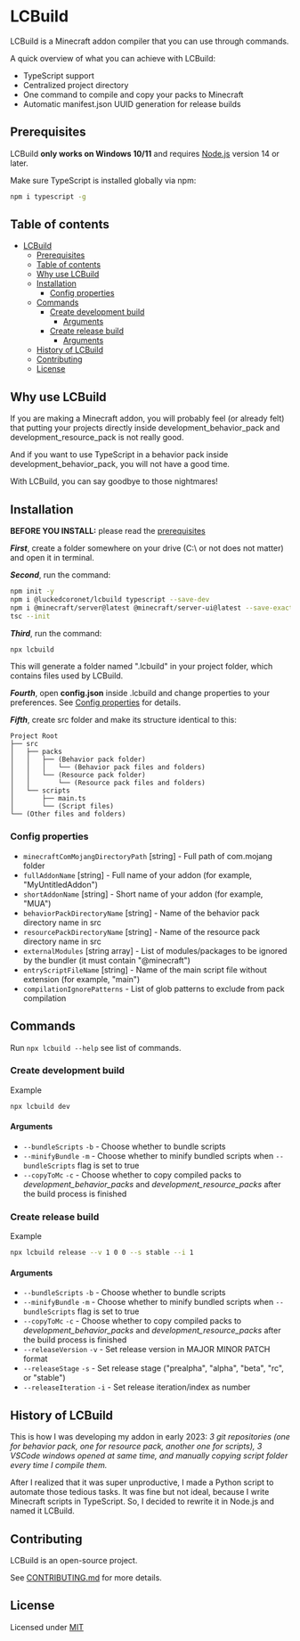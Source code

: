 # LCBuild

LCBuild is a Minecraft addon compiler that you can use through commands.

A quick overview of what you can achieve with LCBuild:

- TypeScript support
- Centralized project directory
- One command to compile and copy your packs to Minecraft
- Automatic manifest.json UUID generation for release builds

## Prerequisites

LCBuild **only works on Windows 10/11** and requires [Node.js]((http://nodejs.org/)) version 14 or later. 

Make sure TypeScript is installed globally via npm:

```sh
npm i typescript -g
```

## Table of contents

- [LCBuild](#lcbuild)
  - [Prerequisites](#prerequisites)
  - [Table of contents](#table-of-contents)
  - [Why use LCBuild](#why-use-lcbuild)
  - [Installation](#installation)
    - [Config properties](#config-properties)
  - [Commands](#commands)
    - [Create development build](#create-development-build)
      - [Arguments](#arguments)
    - [Create release build](#create-release-build)
      - [Arguments](#arguments-1)
  - [History of LCBuild](#history-of-lcbuild)
  - [Contributing](#contributing)
  - [License](#license)

## Why use LCBuild

If you are making a Minecraft addon, you will probably feel (or already felt) that putting your projects directly inside development_behavior_pack and development_resource_pack is not really good.

And if you want to use TypeScript in a behavior pack inside development_behavior_pack, you will not have a good time.

With LCBuild, you can say goodbye to those nightmares!

## Installation

**BEFORE YOU INSTALL:** please read the [prerequisites](#prerequisites)

***First***, create a folder somewhere on your drive (C:\ or not does not matter) and open it in terminal.

***Second***, run the command:

```sh
npm init -y
npm i @luckedcoronet/lcbuild typescript --save-dev
npm i @minecraft/server@latest @minecraft/server-ui@latest --save-exact
tsc --init
```

***Third***, run the command:

```sh
npx lcbuild
```

This will generate a folder named ".lcbuild" in your project folder, which contains files used by LCBuild.

***Fourth***, open **config.json** inside .lcbuild and change properties to your preferences. See [Config properties](#config-properties) for details.

***Fifth***, create src folder and make its structure identical to this:

```
Project Root
├── src
│   ├── packs
│   │   ├── (Behavior pack folder)
│   │   │   └── (Behavior pack files and folders)
│   │   └── (Resource pack folder)
│   │       └── (Resource pack files and folders)
│   └── scripts
│       ├── main.ts
│       └── (Script files)
└── (Other files and folders)
```

### Config properties

- `minecraftComMojangDirectoryPath` [string] - Full path of com.mojang folder
- `fullAddonName` [string] - Full name of your addon (for example, "MyUntitledAddon")
- `shortAddonName` [string] - Short name of your addon (for example, "MUA")
- `behaviorPackDirectoryName` [string] - Name of the behavior pack directory name in src
- `resourcePackDirectoryName` [string] - Name of the resource pack directory name in src
- `externalModules` [string array] - List of modules/packages to be ignored by the bundler (it must contain "@minecraft")
- `entryScriptFileName` [string] - Name of the main script file without extension (for example, "main")
- `compilationIgnorePatterns` - List of glob patterns to exclude from pack compilation

## Commands

Run ``npx lcbuild --help`` see list of commands.

### Create development build

Example

```sh
npx lcbuild dev
```

#### Arguments

- `--bundleScripts` `-b` - Choose whether to bundle scripts
- `--minifyBundle` `-m` - Choose whether to minify bundled scripts when `--bundleScripts` flag is set to true
- `--copyToMc` `-c` - Choose whether to copy compiled packs to *development_behavior_packs* and *development_resource_packs* after the build process is finished


### Create release build

Example

```sh
npx lcbuild release --v 1 0 0 --s stable --i 1
```

#### Arguments

- `--bundleScripts` `-b` - Choose whether to bundle scripts
- `--minifyBundle` `-m` - Choose whether to minify bundled scripts when `--bundleScripts` flag is set to true
- `--copyToMc` `-c` - Choose whether to copy compiled packs to *development_behavior_packs* and *development_resource_packs* after the build process is finished
- `--releaseVersion` `-v` - Set release version in MAJOR MINOR PATCH format
- `--releaseStage` `-s` - Set release stage ("prealpha", "alpha", "beta", "rc", or "stable")
- `--releaseIteration` `-i` - Set release iteration/index as number

## History of LCBuild

This is how I was developing my addon in early 2023: *3 git repositories (one for behavior pack, one for resource pack, another one for scripts), 3 VSCode windows opened at same time, and manually copying script folder every time I compile them.*

After I realized that it was super unproductive, I made a Python script to automate those tedious tasks. It was fine but not ideal, because I write Minecraft scripts in TypeScript. So, I decided to rewrite it in Node.js and named it LCBuild.

## Contributing

LCBuild is an open-source project.

See [CONTRIBUTING.md](./CONTRIBUTING.md) for more details.

## License

Licensed under [MIT](./LICENSE)
